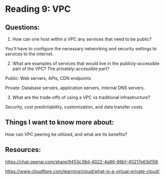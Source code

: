 # Reading 9: VPC

## Questions:

1. How can one host within a VPC any services that need to be public?

You'll have to configure the necessary networking and security settings to services to the internet.


2. What are examples of services that would live in the publicly-accessible part of the VPC? The privately-accessible part?

Public: Web servers, APIs, CDN endpoints

Private: Database servers, application servers, internal DNS servers.


3. What are the trade-offs of using a VPC vs traditional infrastructure?

Security, cost predictiability, customization, and data transfer costs.



## Things I want to know more about:

How can VPC peering be utilized, and what are its benefits?

## Resources:

https://chat.openai.com/share/9453c38d-4022-4a86-86b1-45217e63d158

https://www.cloudflare.com/learning/cloud/what-is-a-virtual-private-cloud/

